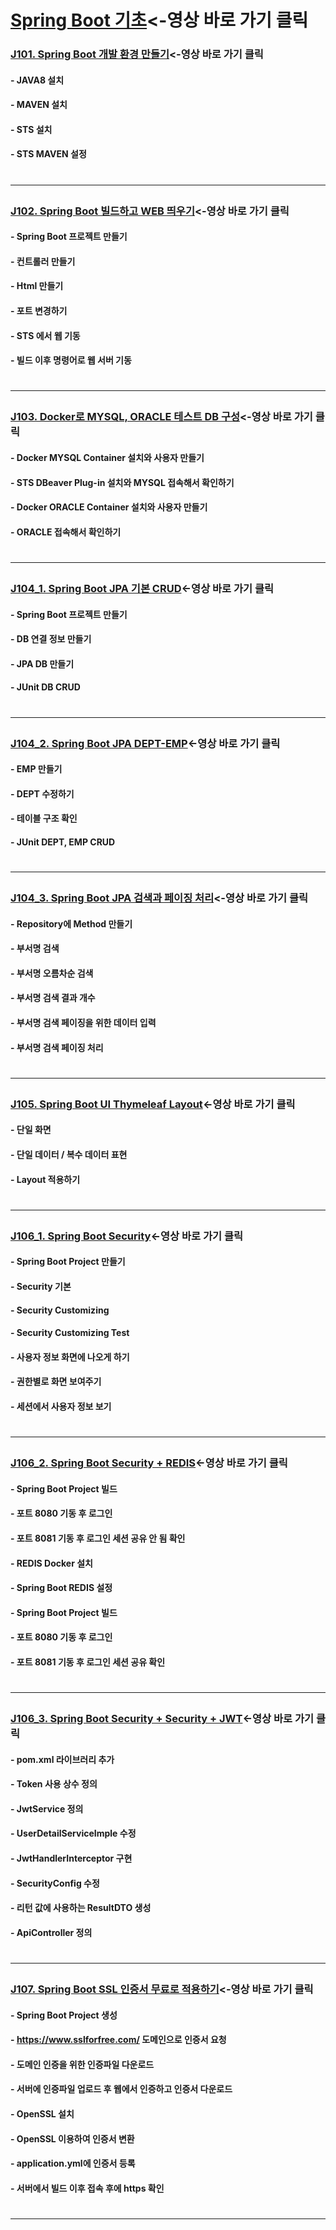 # [Spring Boot 기초](https://www.youtube.com/playlist?list=PLogzC_RPf25E-mfrKvl6jWHU8r1jxCZgq)<-영상 바로 가기 클릭

### [J101. Spring Boot 개발 환경 만들기](https://www.youtube.com/watch?v=g-WBPxWUjuU&list=PLogzC_RPf25E-mfrKvl6jWHU8r1jxCZgq&index=1)<-영상 바로 가기 클릭
#### - JAVA8 설치  
#### - MAVEN 설치
#### - STS 설치
#### - STS MAVEN 설정  
# <hr>

### [J102. Spring Boot 빌드하고 WEB 띄우기](https://www.youtube.com/watch?v=83jg7XPeZ4w&list=PLogzC_RPf25E-mfrKvl6jWHU8r1jxCZgq&index=2)<-영상 바로 가기 클릭
#### - Spring Boot 프로젝트 만들기
#### - 컨트롤러 만들기
#### - Html 만들기
#### - 포트 변경하기
#### - STS 에서 웹 기동
#### - 빌드 이후 명령어로 웹 서버 기동
# <hr>

### [J103. Docker로 MYSQL, ORACLE 테스트 DB 구성](https://www.youtube.com/watch?v=wfGCB5yUHPw&list=PLogzC_RPf25E-mfrKvl6jWHU8r1jxCZgq&index=3)<-영상 바로 가기 클릭
#### - Docker MYSQL Container 설치와 사용자 만들기 
#### - STS DBeaver Plug-in 설치와 MYSQL 접속해서 확인하기
#### - Docker ORACLE Container 설치와 사용자 만들기  
#### - ORACLE 접속해서 확인하기
# <hr>

### [J104_1. Spring Boot JPA 기본 CRUD](https://www.youtube.com/watch?v=97uJYtCU4GQ&list=PLogzC_RPf25E-mfrKvl6jWHU8r1jxCZgq&index=4)<-영상 바로 가기 클릭
#### - Spring Boot 프로젝트 만들기 
#### - DB 연결 정보 만들기
#### - JPA DB 만들기
#### - JUnit DB CRUD
# <hr>

### [J104_2. Spring Boot JPA DEPT-EMP](https://www.youtube.com/watch?v=nL84ZYB-rVI&list=PLogzC_RPf25E-mfrKvl6jWHU8r1jxCZgq&index=5)<-영상 바로 가기 클릭
#### - EMP 만들기
#### - DEPT 수정하기 
#### - 테이블 구조 확인
#### - JUnit DEPT, EMP CRUD 
# <hr>

### [J104_3. Spring Boot JPA 검색과 페이징 처리](https://www.youtube.com/watch?v=HhO-NDj1smA&list=PLogzC_RPf25E-mfrKvl6jWHU8r1jxCZgq&index=6)<-영상 바로 가기 클릭
#### - Repository에 Method 만들기
#### - 부서명 검색
#### - 부서명 오름차순 검색
#### - 부서명 검색 결과 개수
#### - 부서명 검색 페이징을 위한 데이터 입력
#### - 부서명 검색 페이징 처리
# <hr>

### [J105. Spring Boot UI Thymeleaf Layout](https://www.youtube.com/watch?v=LWZ78_G518c&list=PLogzC_RPf25E-mfrKvl6jWHU8r1jxCZgq&index=7)<-영상 바로 가기 클릭
#### - 단일 화면
#### - 단일 데이터 / 복수 데이터 표현
#### - Layout 적용하기
# <hr>

### [J106_1. Spring Boot Security](https://www.youtube.com/watch?v=dYcDrgDosc0&list=PLogzC_RPf25E-mfrKvl6jWHU8r1jxCZgq&index=8)<-영상 바로 가기 클릭
#### - Spring Boot Project 만들기
#### - Security 기본 
#### - Security Customizing
#### - Security Customizing Test
#### - 사용자 정보 화면에 나오게 하기
#### - 권한별로 화면 보여주기
#### - 세션에서 사용자 정보 보기
# <hr>

### [J106_2. Spring Boot Security + REDIS](https://www.youtube.com/watch?v=OUyI6nshVCM&list=PLogzC_RPf25E-mfrKvl6jWHU8r1jxCZgq&index=9)<-영상 바로 가기 클릭
#### - Spring Boot Project 빌드
#### - 포트 8080 기동 후 로그인
#### - 포트 8081 기동 후 로그인 세션 공유 안 됨 확인 
#### - REDIS Docker 설치  
#### - Spring Boot REDIS 설정
#### - Spring Boot Project 빌드
#### - 포트 8080 기동 후 로그인
#### - 포트 8081 기동 후 로그인 세션 공유 확인
# <hr>

### [J106_3. Spring Boot Security + Security + JWT](https://www.youtube.com/watch?v=F70aKCeL0-M&list=PLogzC_RPf25E-mfrKvl6jWHU8r1jxCZgq&index=10)<-영상 바로 가기 클릭
#### - pom.xml 라이브러리 추가
#### - Token 사용 상수 정의
#### - JwtService 정의
#### - UserDetailServiceImple 수정
#### - JwtHandlerInterceptor 구현
#### - SecurityConfig 수정
#### - 리턴 값에 사용하는 ResultDTO 생성
#### - ApiController 정의
# <hr>

### [J107. Spring Boot SSL 인증서 무료로 적용하기](https://www.youtube.com/watch?v=zR8k7SJOpZY&list=PLogzC_RPf25E-mfrKvl6jWHU8r1jxCZgq&index=11)<-영상 바로 가기 클릭
#### - Spring Boot Project 생성
#### - https://www.sslforfree.com/ 도메인으로 인증서 요청
#### - 도메인 인증을 위한 인증파일 다운로드
#### - 서버에 인증파일 업로드 후 웹에서 인증하고 인증서 다운로드 
#### - OpenSSL 설치
#### - OpenSSL 이용하여 인증서 변환  
#### - application.yml에 인증서 등록 
#### - 서버에서 빌드 이후 접속 후에 https 확인
# <hr>
 
 

